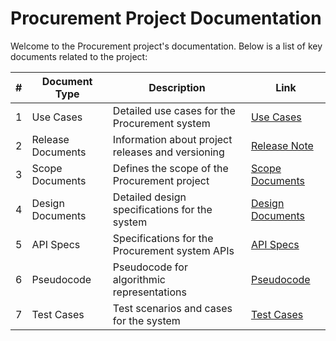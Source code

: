 # Procurement Project Documentation

Welcome to the Procurement project's documentation. Below is a list of key documents related to the project:

| # | Document Type | Description | Link |
|---|---------------|-------------|------|
| 1 | Use Cases | Detailed use cases for the Procurement system | [Use Cases](https://github.com/umranBatuwah/Procurement-Docs/tree/main/use%20cases) |
| 2 | Release Documents | Information about project releases and versioning | [Release Note](https://github.com/umranBatuwah/Procurement-Docs/blob/main/PROCUREMENT%20release%20note.md) |
| 3 | Scope Documents | Defines the scope of the Procurement project | [Scope Documents](https://github.com/umranBatuwah/Procurement-Docs/blob/main/Project%20Scope%20Document.md) |
| 4 | Design Documents | Detailed design specifications for the system | [Design Documents](./docs/DesignDocuments.pdf) |
| 5 | API Specs | Specifications for the Procurement system APIs | [API Specs](https://github.com/umranBatuwah/Procurement-Docs/blob/main/Api-docs/Procurement-Api-Specs.yaml) |
| 6 | Pseudocode | Pseudocode for algorithmic representations | [Pseudocode](https://github.com/umranBatuwah/Procurement-Docs/blob/main/Api-docs/psuedocode.md) |
| 7 | Test Cases | Test scenarios and cases for the system | [Test Cases](./docs/TestCases.xlsx) |

<!-- ## Getting Started

If you are new to the project, you may find the following resources helpful:

- [Project Overview](./docs/ProjectOverview.pdf)
- [Installation Guide](./docs/InstallationGuide.md)

## Contributing

If you would like to contribute to the project, please refer to our [Contribution Guidelines](./CONTRIBUTING.md).

## License

This project is licensed under the [MIT License](./LICENSE). -->
